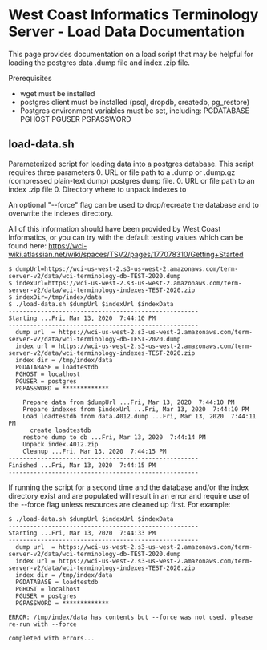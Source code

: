 <a name="top"/>

West Coast Informatics Terminology Server - Load Data Documentation
===================================================================

This page provides documentation on a load script that may be helpful for loading the
postgres data .dump file and index .zip file.

Prerequisites
* wget must be installed
* postgres client must be installed (psql, dropdb, createdb, pg_restore)
* Postgres environment variables must be set, including: PGDATABASE PGHOST PGUSER PGPASSWORD

load-data.sh
------------
Parameterized script for loading data into a postgres database.  This script requires
three parameters
0. URL or file path to a .dump or .dump.gz (compressed plain-text dump) postgres dump file.
0. URL or file path to an index .zip file
0. Directory where to unpack indexes to

An optional "--force" flag can be used to drop/recreate the database and to overwrite the indexes directory.

All of this information should have been provided by West Coast Informatics, or you can
try with the default testing values which can be found here:
https://wci-wiki.atlassian.net/wiki/spaces/TSV2/pages/177078310/Getting+Started

```
$ dumpUrl=https://wci-us-west-2.s3-us-west-2.amazonaws.com/term-server-v2/data/wci-terminology-db-TEST-2020.dump
$ indexUrl=https://wci-us-west-2.s3-us-west-2.amazonaws.com/term-server-v2/data/wci-terminology-indexes-TEST-2020.zip
$ indexDir=/tmp/index/data
$ ./load-data.sh $dumpUrl $indexUrl $indexData
-----------------------------------------------------
Starting ...Fri, Mar 13, 2020  7:44:10 PM
-----------------------------------------------------
  dump url  = https://wci-us-west-2.s3-us-west-2.amazonaws.com/term-server-v2/data/wci-terminology-db-TEST-2020.dump
  index url = https://wci-us-west-2.s3-us-west-2.amazonaws.com/term-server-v2/data/wci-terminology-indexes-TEST-2020.zip
  index dir = /tmp/index/data
  PGDATABASE = loadtestdb
  PGHOST = localhost
  PGUSER = postgres
  PGPASSWORD = *************

    Prepare data from $dumpUrl ...Fri, Mar 13, 2020  7:44:10 PM
    Prepare indexes from $indexUrl ...Fri, Mar 13, 2020  7:44:10 PM
    Load loadtestdb from data.4012.dump ...Fri, Mar 13, 2020  7:44:11 PM
      create loadtestdb
    restore dump to db ...Fri, Mar 13, 2020  7:44:14 PM
    Unpack index.4012.zip
    Cleanup ...Fri, Mar 13, 2020  7:44:15 PM
-----------------------------------------------------
Finished ...Fri, Mar 13, 2020  7:44:15 PM
-----------------------------------------------------
```

If running the script for a second time and the database and/or the index directory exist
and are populated will result in an error and require use of the --force flag unless
resources are cleaned up first.  For example:

```
$ ./load-data.sh $dumpUrl $indexUrl $indexData
-----------------------------------------------------
Starting ...Fri, Mar 13, 2020  7:44:33 PM
-----------------------------------------------------
  dump url  = https://wci-us-west-2.s3-us-west-2.amazonaws.com/term-server-v2/data/wci-terminology-db-TEST-2020.dump
  index url = https://wci-us-west-2.s3-us-west-2.amazonaws.com/term-server-v2/data/wci-terminology-indexes-TEST-2020.zip
  index dir = /tmp/index/data
  PGDATABASE = loadtestdb
  PGHOST = localhost
  PGUSER = postgres
  PGPASSWORD = *************

ERROR: /tmp/index/data has contents but --force was not used, please re-run with --force

completed with errors...
```

